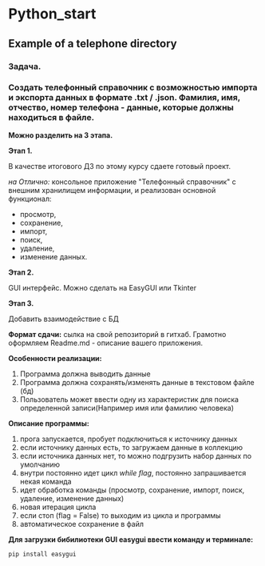 # **Python_start**
## Example of a telephone directory

### **Задача.** 
### Создать телефонный справочник с возможностью импорта и экспорта данных в формате .txt / .json. Фамилия, имя, отчество, номер телефона - данные, которые должны находиться в файле. 

>
**Можно разделить на 3 этапа.**

**Этап 1.**

В качестве итогового ДЗ по этому курсу сдаете готовый проект.

*на Отлично:* консольное приложение "Телефонный справочник" с внешним хранилищем информации, 
и реализован основной функционал:
- просмотр, 
- сохранение, 
- импорт, 
- поиск, 
- удаление, 
- изменение данных.

**Этап 2.**

GUI интерфейс.
Можно сделать на EasyGUI или Tkinter

**Этап 3.**

Добавить взаимодействие с БД

**Формат сдачи:**
сылка на свой репозиторий в гитхаб. Грамотно оформляем Readme.md - описание вашего приложения.
>
**Особенности реализации:**
1. Программа должна выводить данные 
2. Программа должна сохранять/изменять данные в текстовом файле (бд)
3. Пользователь может ввести одну из характеристик для поиска определенной записи(Например имя или фамилию человека)
>
**Описание программы:**
1. прога запускается, пробует подключиться к источнику данных
2. если источнику данных есть, то загружаем данные в коллекцию
3. если источника данных нет, то можно подгрузить набор данных по умолчанию
4. внутри постоянно идет цикл *while flag*, постоянно запрашивается некая команда
5. идет обработка команды (просмотр, сохранение, импорт, поиск, удаление, изменение данных)
6. новая итерация цикла
7. если стоп (flag = False) то выходим из цикла и программы
8. автоматическое сохранение в файл
>

**Для загрузки бибилиотеки GUI easygui ввести команду и терминале:**
```sh
pip install easygui
```
